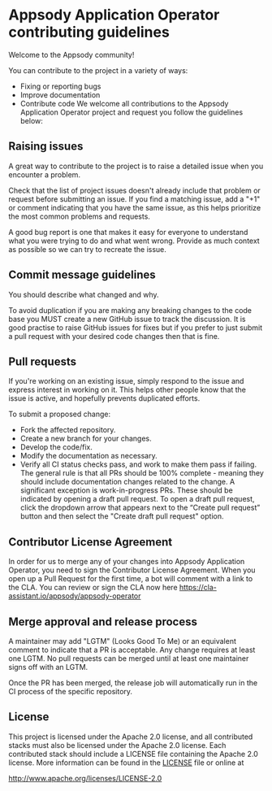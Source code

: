 # Appsody Application Operator contributing guidelines
Welcome to the Appsody community!

You can contribute to the project in a variety of ways:

* Fixing or reporting bugs
* Improve documentation
* Contribute code
We welcome all contributions to the Appsody Application Operator project and request you follow the guidelines below:


## Raising issues
A great way to contribute to the project is to raise a detailed issue when you encounter a problem.

Check that the list of project issues doesn't already include that problem or request before submitting an issue. If you find a matching issue, add a "+1" or comment indicating that you have the same issue, as this helps prioritize the most common problems and requests.

A good bug report is one that makes it easy for everyone to understand what you were trying to do and what went wrong. Provide as much context as possible so we can try to recreate the issue.

## Commit message guidelines
You should describe what changed and why.

To avoid duplication if you are making any breaking changes to the code base you MUST create a new GitHub issue to track the discussion. It is good practise to raise GitHub issues for fixes but if you prefer to just submit a pull request with your desired code changes then that is fine.

## Pull requests
If you're working on an existing issue, simply respond to the issue and express interest in working on it. This helps other people know that the issue is active, and hopefully prevents duplicated efforts.

To submit a proposed change:

* Fork the affected repository.
* Create a new branch for your changes.
* Develop the code/fix.
* Modify the documentation as necessary.
* Verify all CI status checks pass, and work to make them pass if failing.
The general rule is that all PRs should be 100% complete - meaning they should include documentation changes related to the change. A significant exception is work-in-progress PRs. These should be indicated by opening a draft pull request. To open a draft pull request, click the dropdown arrow that appears next to the “Create pull request” button and then select the "Create draft pull request" option.

## Contributor License Agreement
In order for us to merge any of your changes into Appsody Application Operator, you need to sign the Contributor License Agreement. When you open up a Pull Request for the first time, a bot will comment with a link to the CLA. You can review or sign the CLA now here https://cla-assistant.io/appsody/appsody-operator

## Merge approval and release process
A maintainer may add "LGTM" (Looks Good To Me) or an equivalent comment to indicate that a PR is acceptable. Any change requires at least one LGTM. No pull requests can be merged until at least one maintainer signs off with an LGTM.

Once the PR has been merged, the release job will automatically run in the CI process of the specific repository. 

## License
This project is licensed under the Apache 2.0 license, and all contributed stacks must also be licensed under the Apache 2.0 license. Each contributed stack should include a LICENSE file containing the Apache 2.0 license. More information can be found in the [LICENSE](LICENSE) file or online at

http://www.apache.org/licenses/LICENSE-2.0